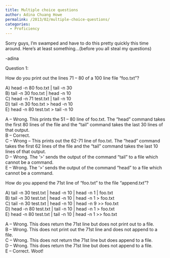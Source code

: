 ```yaml
---
title: Multiple choice questions
author: Adina Chuang Howe
permalink: /2013/02/multiple-choice-questions/
categories:
  - Proficiency
---
```

Sorry guys, I&#8217;m swamped and have to do this pretty quickly this time around. Here&#8217;s at least something&#8230;(before you all steal my questions)

-adina

Question 1:

How do you print out the lines 71 &#8211; 80 of a 100 line file &#8220;foo.txt&#8221;?

A) head -n 80 foo.txt | tail -n 30  
B) tail -n 30 foo.txt | head -n 10  
C) head -n 71 test.txt | tail -n 10  
D) tail -n 30 foo.txt > head -n 10  
E) head -n 80 test.txt > tail -n 10

A &#8211; Wrong. This prints the 51 &#8211; 80 line of foo.txt. The &#8220;head&#8221; command takes the first 80 lines of the file and the &#8220;tail&#8221; command takes the last 30 lines of that output.  
B &#8211; Correct.  
C &#8211; Wrong &#8211; This prints out the 62-71 line of foo.txt. The &#8220;head&#8221; command takes the first 62 lines of the file and the &#8220;tail&#8221; command takes the last 10 lines of that output.  
D &#8211; Wrong. The &#8216;>&#8217; sends the output of the command &#8220;tail&#8221; to a file which cannot be a command.  
E &#8211; Wrong. The &#8216;>&#8217; sends the output of the command &#8220;head&#8221; to a file which cannot be a command. 

How do you append the 71st line of &#8220;foo.txt&#8221; to the file &#8220;append.txt&#8221;?

A) tail -n 30 test.txt | head -n 10 | head -n 1 | foo.txt  
B) tail -n 30 test.txt | head -n 10 | head -n 1 > foo.txt  
C) tail -n 30 test.txt | head -n 10 | head -n 9 >> foo.txt  
D) head -n 80 test.txt | tail -n 10 | head -n 1 > foo.txt  
E) head -n 80 test.txt | tail -n 10 | head -n 1 >> foo.txt

A &#8211; Wrong. This does return the 71st line but does not print out to a file.  
B &#8211; Wrong. This does not print out the 71st line and does not append to a file.  
C &#8211; Wrong. This does not return the 71st line but does append to a file.  
D &#8211; Wrong. This does return the 71st line but does not append to a file.  
E &#8211; Correct. Woot!
